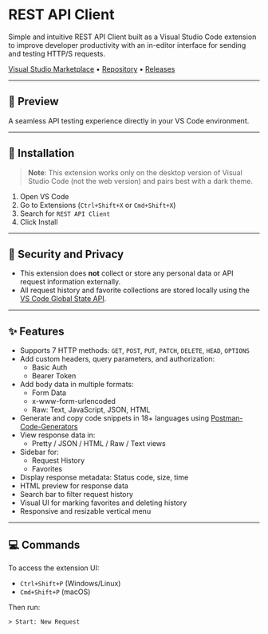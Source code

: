 # REST API Client

Simple and intuitive REST API Client built as a Visual Studio Code extension to improve developer productivity with an in-editor interface for sending and testing HTTP/S requests.

[Visual Studio Marketplace](#) • [Repository](#) • [Releases](#)

---

## 📸 Preview

A seamless API testing experience directly in your VS Code environment.

---

## 🚀 Installation

> **Note**: This extension works only on the desktop version of Visual Studio Code (not the web version) and pairs best with a dark theme.

1. Open VS Code
2. Go to Extensions (`Ctrl+Shift+X` or `Cmd+Shift+X`)
3. Search for `REST API Client`
4. Click Install

---

## 🔐 Security and Privacy

- This extension does **not** collect or store any personal data or API request information externally.
- All request history and favorite collections are stored locally using the [VS Code Global State API](https://code.visualstudio.com/api/references/vscode-api#Memento).

---

## ✨ Features

- Supports 7 HTTP methods: `GET`, `POST`, `PUT`, `PATCH`, `DELETE`, `HEAD`, `OPTIONS`
- Add custom headers, query parameters, and authorization:
  - Basic Auth
  - Bearer Token
- Add body data in multiple formats:
  - Form Data
  - x-www-form-urlencoded
  - Raw: Text, JavaScript, JSON, HTML
- Generate and copy code snippets in 18+ languages using [Postman-Code-Generators](https://github.com/postmanlabs/postman-code-generators)
- View response data in:
  - Pretty / JSON / HTML / Raw / Text views
- Sidebar for:
  - Request History
  - Favorites
- Display response metadata: Status code, size, time
- HTML preview for response data
- Search bar to filter request history
- Visual UI for marking favorites and deleting history
- Responsive and resizable vertical menu

---

## 💻 Commands

To access the extension UI:

- `Ctrl+Shift+P` (Windows/Linux)
- `Cmd+Shift+P` (macOS)

Then run:  
```plaintext
> Start: New Request
